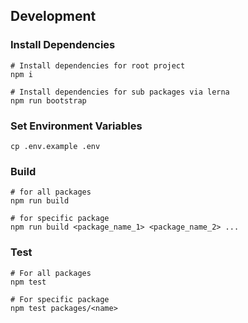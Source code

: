 
Development
----------

### Install Dependencies

~~~shell
# Install dependencies for root project
npm i

# Install dependencies for sub packages via lerna
npm run bootstrap
~~~

### Set Environment Variables

~~~shell
cp .env.example .env
~~~

### Build

~~~shell
# for all packages
npm run build

# for specific package
npm run build <package_name_1> <package_name_2> ...
~~~

### Test

~~~
# For all packages
npm test

# For specific package
npm test packages/<name>
~~~
